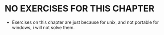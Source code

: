 # NO EXERCISES FOR THIS CHAPTER
- Exercises on this chapter are just because for unix, and not portable for windows, i will not solve them.